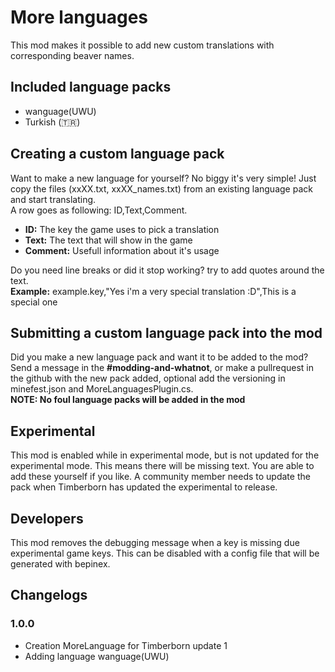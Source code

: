 # More languages
This mod makes it possible to add new custom translations with corresponding beaver names.

## Included language packs
- wanguage(UWU)
- Turkish (🇹🇷)

## Creating a custom language pack
Want to make a new language for yourself? No biggy it's very simple! Just copy the files (xxXX.txt, xxXX_names.txt) from an existing language pack and start translating.  
A row goes as following: ID,Text,Comment.
- **ID:** The key the game uses to pick a translation
- **Text:** The text that will show in the game
- **Comment:** Usefull information about it's usage

Do you need line breaks or did it stop working? try to add quotes around the text.  
**Example:** example.key,"Yes i'm a very special translation :D",This is a special one

## Submitting a custom language pack into the mod
Did you make a new language pack and want it to be added to the mod? Send a message in the **\#modding-and-whatnot**, or make a pullrequest in the github with the new pack added, optional add the versioning in minefest.json and MoreLanguagesPlugin.cs.  
**NOTE: No foul language packs will be added in the mod**

## Experimental
This mod is enabled while in experimental mode, but is not updated for the experimental mode. This means there will be missing text. You are able to add these yourself if you like. A community member needs to update the pack when Timberborn has updated the experimental to release.

## Developers
This mod removes the debugging message when a key is missing due experimental game keys. This can be disabled with a config file that will be generated with bepinex.

## Changelogs
### 1.0.0
- Creation MoreLanguage for Timberborn update 1
- Adding language wanguage(UWU)